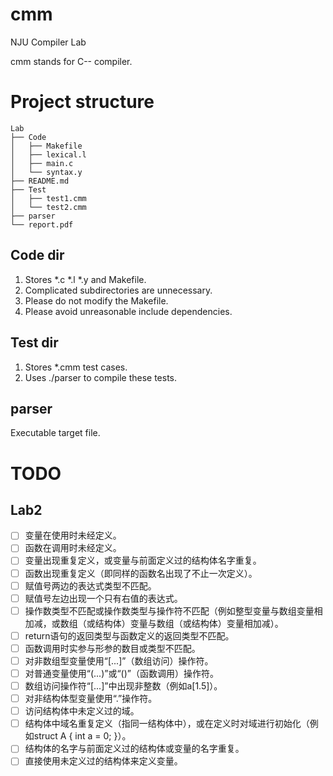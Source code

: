 # cmm
NJU Compiler Lab

cmm stands for C-- compiler.

# Project structure

```
Lab
├── Code
│   ├── Makefile
│   ├── lexical.l
│   ├── main.c
│   └── syntax.y
├── README.md
├── Test
│   ├── test1.cmm
│   └── test2.cmm
├── parser
└── report.pdf
```

## Code dir

1. Stores *.c *.l *.y and Makefile.
2. Complicated subdirectories are unnecessary.
3. Please do not modify the Makefile.
4. Please avoid unreasonable include dependencies.

## Test dir

1. Stores *.cmm test cases.
2. Uses ./parser to compile these tests.

## parser

Executable target file.

# TODO

## Lab2

- [ ] 变量在使用时未经定义。
- [ ] 函数在调用时未经定义。
- [ ] 变量出现重复定义，或变量与前面定义过的结构体名字重复。
- [ ] 函数出现重复定义（即同样的函数名出现了不止一次定义）。
- [ ] 赋值号两边的表达式类型不匹配。
- [ ] 赋值号左边出现一个只有右值的表达式。
- [ ] 操作数类型不匹配或操作数类型与操作符不匹配（例如整型变量与数组变量相加减，或数组（或结构体）变量与数组（或结构体）变量相加减）。
- [ ] return语句的返回类型与函数定义的返回类型不匹配。
- [ ] 函数调用时实参与形参的数目或类型不匹配。
- [ ] 对非数组型变量使用“[...]”（数组访问）操作符。
- [ ] 对普通变量使用“(...)”或“()”（函数调用）操作符。
- [ ] 数组访问操作符“[...]”中出现非整数（例如a[1.5]）。
- [ ] 对非结构体型变量使用“.”操作符。
- [ ] 访问结构体中未定义过的域。
- [ ] 结构体中域名重复定义（指同一结构体中），或在定义时对域进行初始化（例如struct A { int a = 0; }）。
- [ ] 结构体的名字与前面定义过的结构体或变量的名字重复。
- [ ] 直接使用未定义过的结构体来定义变量。
